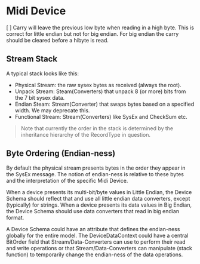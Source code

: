 # Midi Device

[ ] Carry will leave the previous low byte when reading in a high byte. This is correct for little endian but not for big endian. For big endian the carry should be cleared before a hibyte is read.

## Stream Stack

A typical stack looks like this:

- Physical Stream: the raw sysex bytes as received (always the root).
- Unpack Stream: Steam(Converters) that unpack 8 (or more) bits from the 7 bit sysex data.
- Endian Steam: Stream(Converter) that swaps bytes based on a specified width. We may deprecate this.
- Functional Stream: Stream(Converters) like SysEx and CheckSum etc.

> Note that currently the order in the stack is determined by the inheritance hierarchy of the RecordType in question.

## Byte Ordering (Endian-ness)

By default the physical stream presents bytes in the order they appear in the SysEx message.
The notion of endian-ness is relative to these bytes and the interpretation of the specific Midi Device. 

When a device presents its multi-bit/byte values in Little Endian, the Device Schema should reflect that and use all little endian data converters, except (typically) for strings.
When a device presents its data values in Big Endian, the Device Schema should use data converters that read in big endian format.

A Device Schema could have an attribute that defines the endian-ness globally for the entire model. The DeviceDataContext could have a central BitOrder field that Stream/Data-Converters can use to perform their read and write operations or that Stream/Data-Converters can manipulate (stack function) to temporarily change the endian-ness of the data operations.
